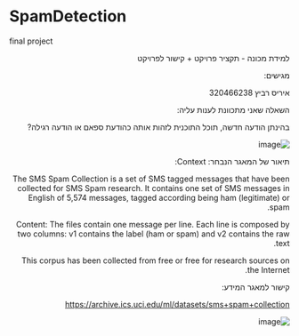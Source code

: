 # SpamDetection
 final project
<div dir='rtl' lang='he'>
 
 למידת מכונה - תקציר פרויקט + קישור לפרויקט

מגישים:

איריס רביץ 320466238

השאלה שאני מתכוונת לענות עליה:

בהינתן הודעה חדשה, תוכל התוכנית לזהות אותה כהודעת ספאם או הודעה רגילה?

![image](https://user-images.githubusercontent.com/30858011/107872147-cc8ca180-6eb0-11eb-8e2d-35c86b5ba49f.png)

תיאור של המאגר הנבחר:
 </dvi>
Context:

The SMS Spam Collection is a set of SMS tagged messages that have been collected for SMS Spam research. It contains one set of SMS messages in English of 5,574 messages, tagged according being ham (legitimate) or spam.

Content:
The files contain one message per line. Each line is composed by two columns: v1 contains the label (ham or spam) and v2 contains the raw text.

This corpus has been collected from free or free for research sources on the Internet.
<div dir='rtl' lang='he'>

קישור למאגר המידע:
 
https://archive.ics.uci.edu/ml/datasets/sms+spam+collection


![image](https://user-images.githubusercontent.com/30858011/107872215-37d67380-6eb1-11eb-85ef-c85dc4e6f772.png)

</div>
